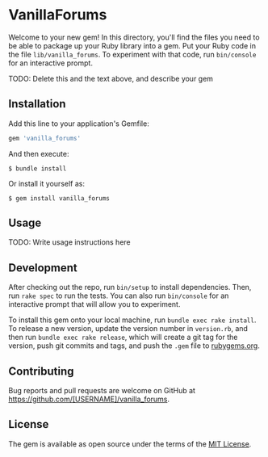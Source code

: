 # VanillaForums

Welcome to your new gem! In this directory, you'll find the files you need to be able to package up your Ruby library into a gem. Put your Ruby code in the file `lib/vanilla_forums`. To experiment with that code, run `bin/console` for an interactive prompt.

TODO: Delete this and the text above, and describe your gem

## Installation

Add this line to your application's Gemfile:

```ruby
gem 'vanilla_forums'
```

And then execute:

    $ bundle install

Or install it yourself as:

    $ gem install vanilla_forums

## Usage

TODO: Write usage instructions here

## Development

After checking out the repo, run `bin/setup` to install dependencies. Then, run `rake spec` to run the tests. You can also run `bin/console` for an interactive prompt that will allow you to experiment.

To install this gem onto your local machine, run `bundle exec rake install`. To release a new version, update the version number in `version.rb`, and then run `bundle exec rake release`, which will create a git tag for the version, push git commits and tags, and push the `.gem` file to [rubygems.org](https://rubygems.org).

## Contributing

Bug reports and pull requests are welcome on GitHub at https://github.com/[USERNAME]/vanilla_forums.


## License

The gem is available as open source under the terms of the [MIT License](https://opensource.org/licenses/MIT).
